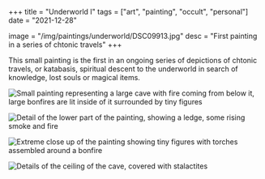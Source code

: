 +++
title = "Underworld I"
tags = ["art", "painting", "occult", "personal"]
date = "2021-12-28"

image = "/img/paintings/underworld/DSC09913.jpg"
desc = "First painting in a series of chtonic travels"
+++

This small painting is the first in an ongoing series of depictions of chtonic travels, or katabasis, spiritual descent to the underworld in search of knowledge, lost souls or magical items.

![Small painting representing a large cave with fire coming from below it, large bonfires are lit inside of it surrounded by tiny figures](/img/paintings/underworld/DSC09913.jpg "Small painting representing a large cave with fire coming from below it, large bonfires are lit inside of it surrounded by tiny figures")

![Detail of the lower part of the painting, showing a ledge, some rising smoke and fire](/img/paintings/underworld/DSC09916.jpg "Detail of the lower part of the painting, showing a ledge, some rising smoke and fire")

![Extreme close up of the painting showing tiny figures with torches assembled around a bonfire](/img/paintings/underworld/DSC09915.jpg "Extreme close up of the painting showing tiny figures with torches assembled around a bonfire")

![Details of the ceiling of the cave, covered with stalactites](/img/paintings/underworld/DSC09918.jpg "Details of the ceiling of the cave, covered with stalactites")
